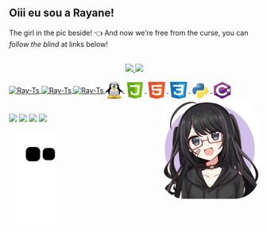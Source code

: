 ## Oiii eu sou a Rayane!
The girl in the pic beside! 👈 And now we’re free from the curse, you can *follow the blind* at links below! <br></br>

<div align="center">
  <a href="https://github.com/Raypcte">
  <img height="180em" src="https://github-readme-stats.vercel.app/api?username=Raypcte&show_icons=true&theme=dracula&include_all_commits=true&count_private=true"/>
  <img height="180em" src="https://github-readme-stats.vercel.app/api/top-langs/?username=Raypcte&layout=compact&langs_count=7&theme=dracula"/>
</div>
<div style="display: inline_block"><br>

  
  <img align="center" alt="Ray-Ts" height="37" width="35" src="https://sonuprabhu.files.wordpress.com/2016/09/logo-r.png">
  <img align="center" alt="Ray-Ts" height="35" width="35" src="https://git-scm.com/images/logos/downloads/Git-Icon-1788C.png">
  <img align="center" alt="Ray-Ts" height="35" width="35" src="https://github.githubassets.com/images/modules/logos_page/GitHub-Mark.png">
  <img align="center" alt="Ray-Ts" height="35" width="35" src="logo-linux.png">
  <img align="center" alt="Ray-React" height="35" width="40" src="logo-js.png">
  <img align="center" alt="Ray-HTML" height="35" width="40" src="https://raw.githubusercontent.com/devicons/devicon/master/icons/html5/html5-original.svg">
  <img align="center" alt="RRay-CSS" height="35" width="40" src="https://raw.githubusercontent.com/devicons/devicon/master/icons/css3/css3-original.svg">
  <img align="center" alt="Ray-Python" height="36" width="40" src="https://raw.githubusercontent.com/devicons/devicon/master/icons/python/python-original.svg">
  <img align="center" alt="Ray-Csharp" height="35" width="40" src="https://raw.githubusercontent.com/devicons/devicon/master/icons/csharp/csharp-original.svg">
  
  <img align="right" alt="Ray-pic" height="200" style="border-radius:50px;" src="ray.png">
</div>
  
  ##
 
<div> 
  <a href="https://www.instagram.com/_raypacote/" target="_blank"><img src="https://img.shields.io/badge/-Instagram-%23E4405F?style=for-the-badge&logo=instagram&logoColor=white" target="_blank"></a>
  <a href = "mailto:rayanevalak@gmail.com"><img src="https://img.shields.io/badge/-Gmail-%23333?style=for-the-badge&logo=gmail&logoColor=white" target="_blank"></a>
  <a href="https://www.linkedin.com/in/rayane-pacote-192184236/" target="_blank"><img src="https://img.shields.io/badge/-LinkedIn-%230077B5?style=for-the-badge&logo=linkedin&logoColor=white" target="_blank"></a> 
<a href="https://twitter.com/rayanepcte_-uuuZbY0AAt9CViNzvc-Q" target="_blank"><img src="https://img.shields.io/badge/twitter-FF0000?style=for-the-badge&logo=twitter&logoColor=white" target="_blank"></a> 
  

  ![Snake animation](https://github.com/rafaballerini/rafaballerini/blob/output/github-contribution-grid-snake.svg)
 
</div>


